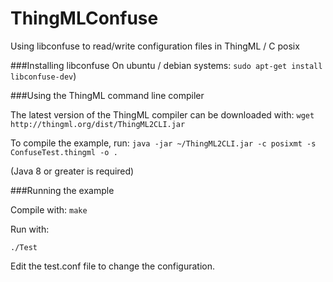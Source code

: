 # ThingMLConfuse

Using libconfuse to read/write configuration files in ThingML / C posix

###Installing libconfuse
On ubuntu / debian systems:
`sudo apt-get install libconfuse-dev`)

###Using the ThingML command line compiler

The latest version of the ThingML compiler can be downloaded with:
`wget http://thingml.org/dist/ThingML2CLI.jar`

To compile the example, run:
`java -jar ~/ThingML2CLI.jar -c posixmt -s ConfuseTest.thingml -o .`

(Java 8 or greater is required)

###Running the example

Compile with:
`make`

Run with:

`./Test`

Edit the test.conf file to change the configuration.
